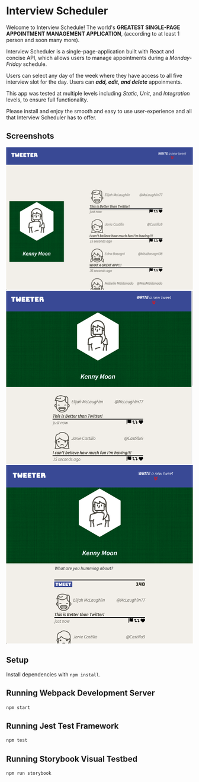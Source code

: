 # Interview Scheduler

Welcome to Interview Schedule! The world's **GREATEST SINGLE-PAGE APPOINTMENT MANAGEMENT APPLICATION**, (according to at least 1 person and soon many more).

Interview Scheduler is a single-page-application built with React and concise API, which allows users to manage appointments during a *Monday-Friday* schedule. 

Users can select any day of the week where they have access to all five interview slot for the day. Users can ***add, edit, and delete*** appoinments.

This app was tested at multiple levels including *Static, Unit*, and *Integration* levels, to ensure full functionality.

Please install and enjoy the smooth and easy to use user-experience and all that Interview Scheduler has to offer.

## Screenshots

!["Screenshot of the Desktop View"](https://github.com/kcmoon/tweeter-kcm/blob/master/docs/Tweeter-Desktop.png?raw=true)
!["Screenshot of Post Form Hidden"](https://github.com/kcmoon/tweeter-kcm/blob/master/docs/Tweeter-Post-Hidden.png?raw=true)
!["Screenshot of Visible Post Form"](https://github.com/kcmoon/tweeter-kcm/blob/master/docs/Tweeter-Post-Visible.png?raw=true)


## Setup

Install dependencies with `npm install`.

## Running Webpack Development Server

```sh
npm start
```

## Running Jest Test Framework

```sh
npm test
```

## Running Storybook Visual Testbed

```sh
npm run storybook
```
